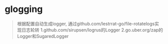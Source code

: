 # glogging
> 根据配置自动生成logger, 通过github.com/lestrrat-go/file-rotatelogs实现日志轮转
> 1.github.com/sirupsen/logrus的Logger
> 2.go.uber.org/zap的Logger和SugaredLogger